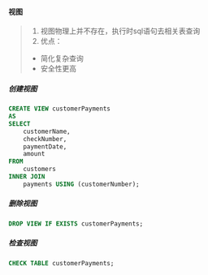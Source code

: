 #### 视图
> 1. 视图物理上并不存在，执行时sql语句去相关表查询
> 2. 优点：
> * 简化复杂查询
> * 安全性更高


##### 创建视图
```sql
CREATE VIEW customerPayments
AS
SELECT
    customerName,
    checkNumber,
    paymentDate,
    amount
FROM
    customers
INNER JOIN
    payments USING (customerNumber);
```


##### 删除视图
```sql
DROP VIEW IF EXISTS customerPayments;
```


##### 检查视图
```sql
CHECK TABLE customerPayments;
```
